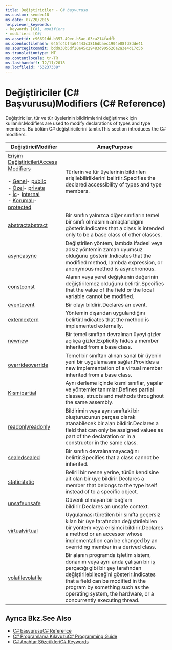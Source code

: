 ```yaml
---
title: Değiştiriciler - C# başvurusu
ms.custom: seodec18
ms.date: 07/20/2015
helpviewer_keywords:
- keywords [C#], modifiers
- modifiers [C#]
ms.assetid: c96691dd-b357-49ec-b5ae-03ca214fadfb
ms.openlocfilehash: 645fc4bf4a64443c3816dbaec1904e08fd8dde41
ms.sourcegitcommit: bdd930b5df20a45c29483d905526a2a3e4d17c5b
ms.translationtype: MT
ms.contentlocale: tr-TR
ms.lasthandoff: 12/11/2018
ms.locfileid: "53237338"
---
```

# <a name="modifiers-c-reference"></a><span data-ttu-id="566ea-102">Değiştiriciler (C# Başvurusu)</span><span class="sxs-lookup"><span data-stu-id="566ea-102">Modifiers (C# Reference)</span></span>
<span data-ttu-id="566ea-103">Değiştiriciler, tür ve tür üyelerinin bildirimlerini değiştirmek için kullanılır.</span><span class="sxs-lookup"><span data-stu-id="566ea-103">Modifiers are used to modify declarations of types and type members.</span></span> <span data-ttu-id="566ea-104">Bu bölüm C# değiştiricilerini tanıtır.</span><span class="sxs-lookup"><span data-stu-id="566ea-104">This section introduces the C# modifiers.</span></span>  
  
|<span data-ttu-id="566ea-105">Değiştirici</span><span class="sxs-lookup"><span data-stu-id="566ea-105">Modifier</span></span>|<span data-ttu-id="566ea-106">Amaç</span><span class="sxs-lookup"><span data-stu-id="566ea-106">Purpose</span></span>|  
|--------------|-------------|  
|[<span data-ttu-id="566ea-107">Erişim Değiştiricileri</span><span class="sxs-lookup"><span data-stu-id="566ea-107">Access Modifiers</span></span>](../../../csharp/language-reference/keywords/access-modifiers.md)<br /><br /> <span data-ttu-id="566ea-108">-   [Genel](../../../csharp/language-reference/keywords/public.md)</span><span class="sxs-lookup"><span data-stu-id="566ea-108">-   [public](../../../csharp/language-reference/keywords/public.md)</span></span><br /><span data-ttu-id="566ea-109">-   [Özel](../../../csharp/language-reference/keywords/private.md)</span><span class="sxs-lookup"><span data-stu-id="566ea-109">-   [private](../../../csharp/language-reference/keywords/private.md)</span></span><br /><span data-ttu-id="566ea-110">-   [İç](../../../csharp/language-reference/keywords/internal.md)</span><span class="sxs-lookup"><span data-stu-id="566ea-110">-   [internal](../../../csharp/language-reference/keywords/internal.md)</span></span><br /><span data-ttu-id="566ea-111">-   [Korumalı](../../../csharp/language-reference/keywords/protected.md)</span><span class="sxs-lookup"><span data-stu-id="566ea-111">-   [protected](../../../csharp/language-reference/keywords/protected.md)</span></span>|<span data-ttu-id="566ea-112">Türlerin ve tür üyelerinin bildirilen erişilebilirliklerini belirtir.</span><span class="sxs-lookup"><span data-stu-id="566ea-112">Specifies the declared accessibility of types and type members.</span></span>|  
|[<span data-ttu-id="566ea-113">abstract</span><span class="sxs-lookup"><span data-stu-id="566ea-113">abstract</span></span>](../../../csharp/language-reference/keywords/abstract.md)|<span data-ttu-id="566ea-114">Bir sınıfın yalnızca diğer sınıfların temel bir sınıfı olmasının amaçlandığını gösterir.</span><span class="sxs-lookup"><span data-stu-id="566ea-114">Indicates that a class is intended only to be a base class of other classes.</span></span>|  
|[<span data-ttu-id="566ea-115">async</span><span class="sxs-lookup"><span data-stu-id="566ea-115">async</span></span>](../../../csharp/language-reference/keywords/async.md)|<span data-ttu-id="566ea-116">Değiştirilen yöntem, lambda ifadesi veya adsız yöntemin zaman uyumsuz olduğunu gösterir.</span><span class="sxs-lookup"><span data-stu-id="566ea-116">Indicates that the modified method, lambda expression, or anonymous method is asynchronous.</span></span>|  
|[<span data-ttu-id="566ea-117">const</span><span class="sxs-lookup"><span data-stu-id="566ea-117">const</span></span>](../../../csharp/language-reference/keywords/const.md)|<span data-ttu-id="566ea-118">Alanın veya yerel değişkenin değerinin değiştirilemez olduğunu belirtir.</span><span class="sxs-lookup"><span data-stu-id="566ea-118">Specifies that the value of the field or the local variable cannot be modified.</span></span>|  
|[<span data-ttu-id="566ea-119">event</span><span class="sxs-lookup"><span data-stu-id="566ea-119">event</span></span>](../../../csharp/language-reference/keywords/event.md)|<span data-ttu-id="566ea-120">Bir olayı bildirir.</span><span class="sxs-lookup"><span data-stu-id="566ea-120">Declares an event.</span></span>|  
|[<span data-ttu-id="566ea-121">extern</span><span class="sxs-lookup"><span data-stu-id="566ea-121">extern</span></span>](../../../csharp/language-reference/keywords/extern.md)|<span data-ttu-id="566ea-122">Yöntemin dışarıdan uygulandığını belirtir.</span><span class="sxs-lookup"><span data-stu-id="566ea-122">Indicates that the method is implemented externally.</span></span>|  
|[<span data-ttu-id="566ea-123">new</span><span class="sxs-lookup"><span data-stu-id="566ea-123">new</span></span>](../../../csharp/language-reference/keywords/new.md)|<span data-ttu-id="566ea-124">Bir temel sınıftan devralınan üyeyi gizler açıkça gizler.</span><span class="sxs-lookup"><span data-stu-id="566ea-124">Explicitly hides a member inherited from a base class.</span></span>|  
|[<span data-ttu-id="566ea-125">override</span><span class="sxs-lookup"><span data-stu-id="566ea-125">override</span></span>](../../../csharp/language-reference/keywords/override.md)|<span data-ttu-id="566ea-126">Temel bir sınıftan alınan sanal bir üyenin yeni bir uygulamasını sağlar.</span><span class="sxs-lookup"><span data-stu-id="566ea-126">Provides a new implementation of a virtual member inherited from a base class.</span></span>|  
|[<span data-ttu-id="566ea-127">Kısmi</span><span class="sxs-lookup"><span data-stu-id="566ea-127">partial</span></span>](../../../csharp/language-reference/keywords/partial-type.md)|<span data-ttu-id="566ea-128">Aynı derleme içinde kısmi sınıflar, yapılar ve yöntemler tanımlar.</span><span class="sxs-lookup"><span data-stu-id="566ea-128">Defines partial classes, structs and methods throughout the same assembly.</span></span>|  
|[<span data-ttu-id="566ea-129">readonly</span><span class="sxs-lookup"><span data-stu-id="566ea-129">readonly</span></span>](../../../csharp/language-reference/keywords/readonly.md)|<span data-ttu-id="566ea-130">Bildirimin veya aynı sınıftaki bir oluşturucunun parçası olarak atanabilecek bir alan bildirir.</span><span class="sxs-lookup"><span data-stu-id="566ea-130">Declares a field that can only be assigned values as part of the declaration or in a constructor in the same class.</span></span>|  
|[<span data-ttu-id="566ea-131">sealed</span><span class="sxs-lookup"><span data-stu-id="566ea-131">sealed</span></span>](../../../csharp/language-reference/keywords/sealed.md)|<span data-ttu-id="566ea-132">Bir sınıfın devralınamayacağını belirtir.</span><span class="sxs-lookup"><span data-stu-id="566ea-132">Specifies that a class cannot be inherited.</span></span>|  
|[<span data-ttu-id="566ea-133">static</span><span class="sxs-lookup"><span data-stu-id="566ea-133">static</span></span>](../../../csharp/language-reference/keywords/static.md)|<span data-ttu-id="566ea-134">Belirli bir nesne yerine, türün kendisine ait olan bir üye bildirir.</span><span class="sxs-lookup"><span data-stu-id="566ea-134">Declares a member that belongs to the type itself instead of to a specific object.</span></span>|  
|[<span data-ttu-id="566ea-135">unsafe</span><span class="sxs-lookup"><span data-stu-id="566ea-135">unsafe</span></span>](../../../csharp/language-reference/keywords/unsafe.md)|<span data-ttu-id="566ea-136">Güvenli olmayan bir bağlam bildirir.</span><span class="sxs-lookup"><span data-stu-id="566ea-136">Declares an unsafe context.</span></span>|  
|[<span data-ttu-id="566ea-137">virtual</span><span class="sxs-lookup"><span data-stu-id="566ea-137">virtual</span></span>](../../../csharp/language-reference/keywords/virtual.md)|<span data-ttu-id="566ea-138">Uygulaması türetilen bir sınıfta geçersiz kılan bir üye tarafından değiştirilebilen bir yöntem veya erişimci bildirir.</span><span class="sxs-lookup"><span data-stu-id="566ea-138">Declares a method or an accessor whose implementation can be changed by an overriding member in a derived class.</span></span>|  
|[<span data-ttu-id="566ea-139">volatile</span><span class="sxs-lookup"><span data-stu-id="566ea-139">volatile</span></span>](../../../csharp/language-reference/keywords/volatile.md)|<span data-ttu-id="566ea-140">Bir alanın programda işletim sistem, donanım veya aynı anda çalışan bir iş parçacığı gibi bir şey tarafından değiştirilebileceğini gösterir.</span><span class="sxs-lookup"><span data-stu-id="566ea-140">Indicates that a field can be modified in the program by something such as the operating system, the hardware, or a concurrently executing thread.</span></span>|  
  
## <a name="see-also"></a><span data-ttu-id="566ea-141">Ayrıca Bkz.</span><span class="sxs-lookup"><span data-stu-id="566ea-141">See Also</span></span>

- [<span data-ttu-id="566ea-142">C# başvurusu</span><span class="sxs-lookup"><span data-stu-id="566ea-142">C# Reference</span></span>](../../../csharp/language-reference/index.md)  
- [<span data-ttu-id="566ea-143">C# Programlama Kılavuzu</span><span class="sxs-lookup"><span data-stu-id="566ea-143">C# Programming Guide</span></span>](../../../csharp/programming-guide/index.md)  
- [<span data-ttu-id="566ea-144">C# Anahtar Sözcükleri</span><span class="sxs-lookup"><span data-stu-id="566ea-144">C# Keywords</span></span>](../../../csharp/language-reference/keywords/index.md)
